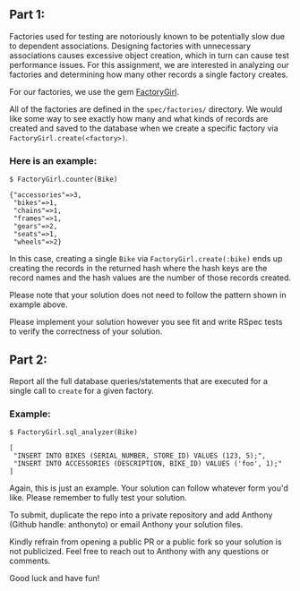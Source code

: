 ## Part 1:

Factories used for testing are notoriously known to be potentially slow due to dependent associations. Designing factories with unnecessary associations causes excessive object creation, which in turn can cause test performance issues. For this assignment, we are interested in analyzing our factories and determining how many other records a single factory creates.

For our factories, we use the gem [FactoryGirl](https://github.com/thoughtbot/factory_girl).

All of the factories are defined in the `spec/factories/` directory. We would like some way to see exactly how many and what kinds of records are created and saved to the database when we create a specific factory via `FactoryGirl.create(<factory>)`.

### Here is an example:

```
$ FactoryGirl.counter(Bike)

{"accessories"=>3,
 "bikes"=>1,
 "chains"=>1,
 "frames"=>1,
 "gears"=>2,
 "seats"=>1,
 "wheels"=>2}
```

In this case, creating a single `Bike` via `FactoryGirl.create(:bike)` ends up creating the records in the returned hash where the hash keys are the record names and the hash values are the number of those records created.

Please note that your solution does not need to follow the pattern shown in example above.

Please implement your solution however you see fit and write RSpec tests to verify the correctness of your solution.

## Part 2:

Report all the full database queries/statements that are executed for a single call to `create` for a given factory. 

### Example:

```
$ FactoryGirl.sql_analyzer(Bike)

[
 "INSERT INTO BIKES (SERIAL_NUMBER, STORE_ID) VALUES (123, 5);",
 "INSERT INTO ACCESSORIES (DESCRIPTION, BIKE_ID) VALUES ('foo', 1);"
]
```

Again, this is just an example. Your solution can follow whatever form you'd like. Please remember to fully test your solution.

To submit, duplicate the repo into a private repository and add Anthony (Github handle: anthonyto) or email Anthony your solution files.

Kindly refrain from opening a public PR or a public fork so your solution is not publicized. Feel free to reach out to Anthony with any questions or comments.

Good luck and have fun!
